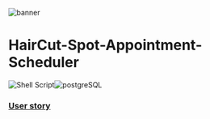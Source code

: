 ![banner](https://github.com/z-bj/Haircut-Spot-Appointment-Scheduler/blob/master/Haircut_Spot_banner.webp)

# HairCut-Spot-Appointment-Scheduler
![Shell Script](https://img.shields.io/badge/shell_script-%23121011.svg?style=for-the-badge&logo=gnu-bash&logoColor=white)![postgreSQL](https://camo.githubusercontent.com/281c069a2703e948b536500b9fd808cb4fb2496b3b66741db4013a2c89e91986/68747470733a2f2f696d672e736869656c64732e696f2f62616467652f506f737467726553514c2d3331363139323f7374796c653d666f722d7468652d6261646765266c6f676f3d706f737467726573716c266c6f676f436f6c6f723d7768697465)

### [User story](https://github.com/z-bj/Haircut-Spot-Appointment-Scheduler/blob/master/User_story.md)

